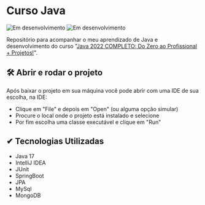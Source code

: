 # Curso Java
<img src = "http://img.shields.io/static/v1?label=STATUS&message=EM%20DESENVOLVIMENTO&color=yellow&style=flat&logo" alt = "Em desenvolvimento" /> <img src = "http://img.shields.io/static/v1?label=JDK&message=17.0.5&color=blue&style=flat&logo" alt = "Em desenvolvimento" alt = "JDK 17.0.5"/>

Repositório para acompanhar o meu aprendizado de Java e desenvolvimento do curso "[Java 2022 COMPLETO: Do Zero ao Profissional + Projetos!](https://www.udemy.com/course/fundamentos-de-programacao-com-java/)".

## 🛠️ Abrir e rodar o projeto
Após baixar o projeto em sua máquina você pode abrir com uma IDE de sua escolha, na IDE:

- Clique em "File" e depois em "Open" (ou alguma opção simular)
- Procure o local onde o projeto está instalado e selecione
- Por fim escolha uma classe executável e clique em "Run"

## ✔ Tecnologias Utilizadas

- Java 17
- IntelliJ IDEA
- JUnit
- SpringBoot
- JPA
- MySql
- MongoDB
